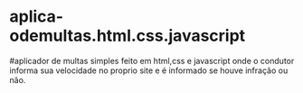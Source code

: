 # aplica-odemultas.html.css.javascript
#aplicador de multas simples feito em html,css e javascript onde o condutor informa sua velocidade no proprio site e é informado se houve infração ou não.
